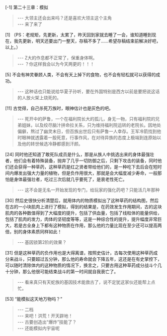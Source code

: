 
[-1] 第二十三章：模拟
>--- 大领主还会出来吗？还是喜欢大领主这个主角<br>
>--- 来了来了<br>

[1] （PS：老规矩，先更新，太累了，昨天回到家就去睡了一会，谁知道睡到现在，我先更新，明天还要出门一整天，存稿不多了……希望存稿结束前解决好吧，以上。）
>--- Z大的作息都不正常了，保重身体啊。<br>
>--- ？你这样我会以为今天两更的！！！<br>

[5] 不会有神灵眷顾人类，不会有天上掉下的食物，也不会有轻松就可以获得的成功。
>--- 这种话也只能说给华夏子孙听，要在外国特别是西方以前是要把说这话的人放火架上烧死的。<br>

[11] 古觉得，自己杀死万族时，眼神估计也是灰色的吧。
>--- 死开中的萨鲁，一个在福利院长大的孤儿，身无一物，只有福利院的兄弟姐妹，以及绞尽脑汁拼命拉关系，只为维持福利院运转的老院长。因地处偏僻，熬过了幽灵末日，但百族出世后只有萨鲁一人幸存。王军冷箭找到他时眼神就透露着一股死意，行事作风，在对待异族的态度上极端到连原始以及他的转世候选冷静都感到汗颜。<br>

[24] 同时他还知道了敢死队成员是什么，那是从族人中挑选出来的身体最强壮者，他们会有着特殊装备，抛弃了几乎一切防御之后，只剩下攻击的装备，同时他们还会获得一种草药，这种草药是红之贤者带给他们的，是一种吃下去后会在短时间内爆发出强大力量的植物，但是负作用很大，那就是会大幅度减少寿命，一般那怕是身体最强壮者，吃过三次后就几乎要死了，是衰老性死亡。
>--- 这不会是无名一开始发现的专门，给玩家的强化药吧？只能活几年那种<br>

[30] 然后史很快分析清楚后，就用体内的物质模拟出了这种草药的结构图，然后在古的一小块肌肉上进行了模拟，得到的结果是，在药效发生作用期间，古的这块肌肉的各种数值得到了大幅度的提升，包括了供血量，包括了线粒体的能量供给，包括了肌肉的发力，肉体的坚韧度等等，这是一种综合性的提升，提升幅度非常巨大，若是古全身上下都有这种物质在作用，那么他的力量比现在至少还可以提高两倍，别的身体素质同样如此！
>--- 基因锁第2阶的效果？<br>

[31] 但是这种草药的负作用也是大得离谱，按照史估计，古每次使用这种草药成分来战斗，只要超过五分钟，那么他的寿命就会下降五年，这还是在有史掌控下，可以随时清除体内的这种物质的情况下，换言之，只要古用这种草药成分战斗个几十分钟，那么他很可能结束战斗的第一时间就自我衰亡了。
>--- 看来真只有天蛇族的基因技术能救古了，说不定犹这家伙还能帮上点忙。<br>

[53] “能模拟这天地万物吗？”
>--- 二档<br>
>--- 来吧！洪荒！开天辟地！<br>
>--- 古要创造出“爆炸”技能了？<br>
>--- 还能模拟内宇宙呢<br>
